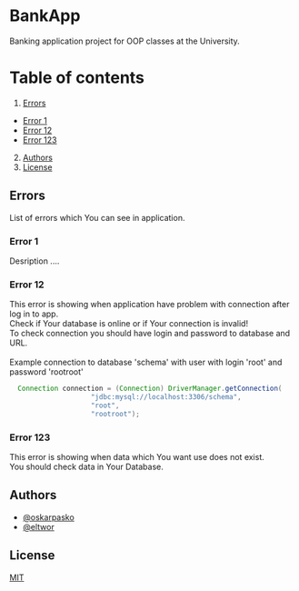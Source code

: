 # BankApp
Banking application project for OOP classes at the University.

# Table of contents
1. [Errors](#Errors)
- [Error 1](#Error-1)
- [Error 12](#Error-12)
- [Error 123](#Error-123)
2. [Authors](#Authors)
2. [License](#License)

## Errors
List of errors which You can see in application.

### Error 1
Desription ....

### Error 12
This error is showing when application have problem with connection after log in to app. </br>
Check if Your database is online or if Your connection is invalid! </br>
To check connection you should have login and password to database and URL. </br>
</br>
Example connection to database 'schema' with user with login 'root' and password 'rootroot'
```Java
  Connection connection = (Connection) DriverManager.getConnection(
                    "jdbc:mysql://localhost:3306/schema",
                    "root", 
                    "rootroot");
```

### Error 123
This error is showing when data which You want use does not exist. </br>
You should check data in Your Database.

## Authors

- [@oskarpasko](https://www.github.com/oskarpasko)
- [@eltwor](https://www.github.com/eltwor)

## License

[MIT](https://choosealicense.com/licenses/mit/)

